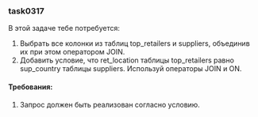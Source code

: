 
### task0317

В этой задаче тебе потребуется:
1. Выбрать все колонки из таблиц top_retailers и suppliers, объединив их при этом оператором JOIN.
2. Добавить условие, что ret_location таблицы top_retailers равно sup_country таблицы suppliers.
Используй операторы JOIN и ON.


#### Требования:
1.	Запрос должен быть реализован согласно условию.

